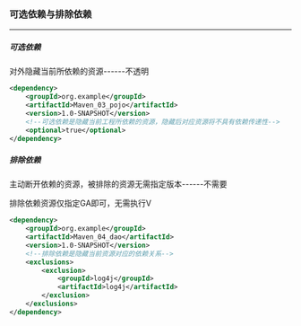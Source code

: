 ### 可选依赖与排除依赖

--------------------------

##### 可选依赖

对外隐藏当前所依赖的资源------不透明

```xml
<dependency>
    <groupId>org.example</groupId>
    <artifactId>Maven_03_pojo</artifactId>
    <version>1.0-SNAPSHOT</version>
    <!--可选依赖是隐藏当前工程所依赖的资源，隐藏后对应资源将不具有依赖传递性-->
    <optional>true</optional>
</dependency>
```

##### 排除依赖

主动断开依赖的资源，被排除的资源无需指定版本------不需要

排除依赖资源仅指定GA即可，无需执行V

```xml
<dependency>
    <groupId>org.example</groupId>
    <artifactId>Maven_04_dao</artifactId>
    <version>1.0-SNAPSHOT</version>
    <!--排除依赖是隐藏当前资源对应的依赖关系-->
    <exclusions>
        <exclusion>
            <groupId>log4j</groupId>
            <artifactId>log4j</artifactId>
        </exclusion>
    </exclusions>
</dependency>
```
